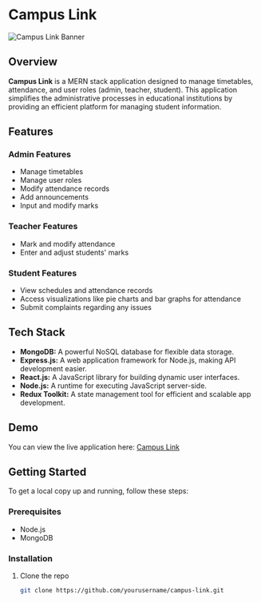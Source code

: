 # Campus Link
![Campus Link Banner](https://i.ibb.co/F7hX4f9/Screenshot-2024-12-14-113317.png?text=Campus+Link+Banner)
## Overview

**Campus Link** is a MERN stack application designed to manage timetables, attendance, and user roles (admin, teacher, student). This application simplifies the administrative processes in educational institutions by providing an efficient platform for managing student information.

## Features

### Admin Features
- Manage timetables
- Manage user roles
- Modify attendance records
- Add announcements
- Input and modify marks

### Teacher Features
- Mark and modify attendance
- Enter and adjust students' marks

### Student Features
- View schedules and attendance records
- Access visualizations like pie charts and bar graphs for attendance
- Submit complaints regarding any issues

## Tech Stack
- **MongoDB:** A powerful NoSQL database for flexible data storage.
- **Express.js:** A web application framework for Node.js, making API development easier.
- **React.js:** A JavaScript library for building dynamic user interfaces.
- **Node.js:** A runtime for executing JavaScript server-side.
- **Redux Toolkit:** A state management tool for efficient and scalable app development.

## Demo
You can view the live application here: [Campus Link](https://campus-link-fronend.vercel.app/)

## Getting Started

To get a local copy up and running, follow these steps:

### Prerequisites
- Node.js
- MongoDB

### Installation
1. Clone the repo
   ```bash
   git clone https://github.com/yourusername/campus-link.git
